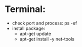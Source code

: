 # Terminal:
- check port and process: ps -ef
- install package: 
   * apt-get update
   * apt-get install -y net-tools

